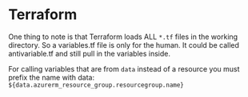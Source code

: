 # Terraform

One thing to note is that Terraform loads ALL `*.tf` files in the working directory. So a variables.tf file is only for the human. It could be called antivariable.tf and still pull in the variables inside.

For calling variables that are from `data` instead of a resource you must prefix the name with data: `${data.azurerm_resource_group.resourcegroup.name}`
